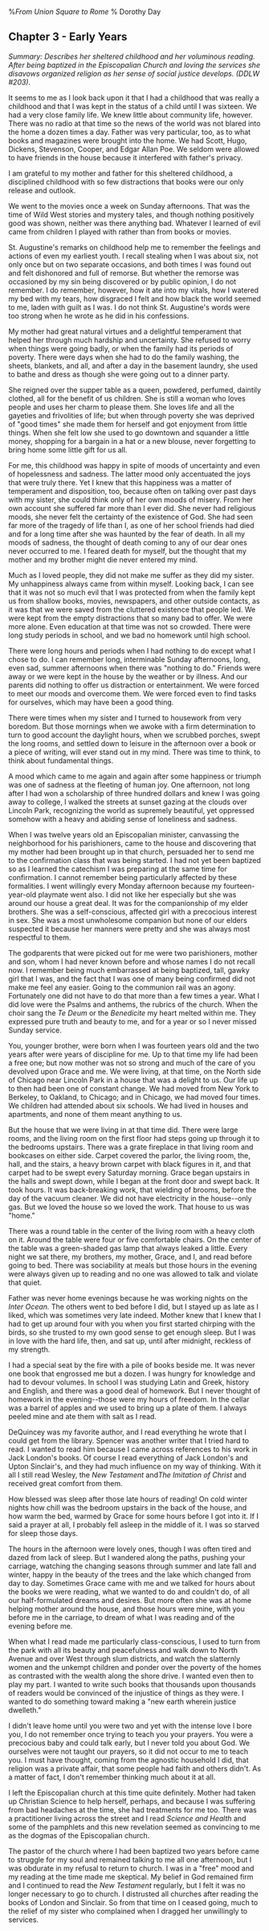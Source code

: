 %*From Union Square to Rome*
% Dorothy Day

Chapter 3 - Early Years
---

*Summary: Describes her sheltered childhood and her voluminous reading.
After being baptized in the Episcopalian Church and loving the services
she disavows organized religion as her sense of social justice
develops. (DDLW \#203).*

It seems to me as I look back upon it that I had a childhood that was
really a childhood and that I was kept in the status of a child until I
was sixteen. We had a very close family life. We knew little about
community life, however. There was no radio at that time so the news of
the world was not blared into the home a dozen times a day. Father was
very particular, too, as to what books and magazines were brought
into the home. We had Scott, Hugo, Dickens, Stevenson, Cooper, and Edgar
Allan Poe. We seldom were allowed to have friends in the house because
it interfered with father's privacy.

I am grateful to my mother and father for this sheltered childhood, a
disciplined childhood with so few distractions that books were our only
release and outlook.

We went to the movies once a week on Sunday afternoons. That was the
time of Wild West stories and mystery tales, and though nothing
positively good was shown, neither was there anything bad. Whatever I
learned of evil came from children I played with rather than from books
or movies.

St. Augustine's remarks on childhood help me to remember the feelings
and actions of even my earliest youth. I recall stealing when I was
about six, not only once but on two separate occasions, and both times I
was found out and felt dishonored and full of remorse. But whether the
remorse was occasioned by my sin being discovered or by public opinion,
I do not remember. I do remember, however, how it ate into my vitals,
how I watered my bed with my tears, how disgraced I felt and how black
the world seemed to me, laden with guilt as I was. I do not think St.
Augustine's words were too strong when he wrote as he did in his
confessions.

My mother had great natural virtues and a delightful temperament that
helped her through much hardship and uncertainty. She refused to worry
when things were going badly, or when the family had its periods of
poverty. There were days when she had to do the family washing, the
sheets, blankets, and all, and after a day in the basement laundry, she
used to bathe and dress as though she were going out to a dinner party.

She reigned over the supper table as a queen, powdered, perfumed,
daintily clothed, all for the benefit of us children. She is still a
woman who loves people and uses her charm to please them. She loves life
and all the gayeties and frivolities of life; but when through poverty
she was deprived of "good times" she made them for herself and got
enjoyment from little things. When she felt low she used to go downtown
and squander a little money, shopping for a bargain in a hat or a new
blouse, never forgetting to bring home some little gift for us all.

For me, this childhood was happy in spite of moods of uncertainty and
even of hopelessness and sadness. The latter mood only accentuated the
joys that were truly there. Yet I knew that this happiness was a matter
of temperament and disposition, too, because often on talking over past
days with my sister, she could think only of her own moods of misery.
From her own account she suffered far more than I ever did. She never
had religious moods, she never felt the certainty of the existence of
God. She had seen far more of the tragedy of life than I, as one of
her school friends had died and for a long time after she was haunted by
the fear of death. In all my moods of sadness, the thought of death
coming to any of our dear ones never occurred to me. I feared death for
myself, but the thought that my mother and my brother might die never
entered my mind.

Much as I loved people, they did not make me suffer as they did my
sister. My unhappiness always came from within myself. Looking back, I
can see that it was not so much evil that I was protected from when the
family kept us from shallow books, movies, newspapers, and other outside
contacts, as it was that we were saved from the cluttered existence that
people led. We were kept from the empty distractions that so many bad to
offer. We were more alone. Even education at that time was not so
crowded. There were long study periods in school, and we bad no homework
until high school.

There were long hours and periods when I had nothing to do except what I
chose to do. I can remember long, interminable Sunday afternoons, long,
even sad, summer afternoons when there was "nothing to do." Friends were
away or we were kept in the house by the weather or by illness. And our
parents did nothing to offer us distraction or entertainment. We were
forced to meet our moods and overcome them. We were forced even to find
tasks for ourselves, which may have been a good thing.

There were times when my sister and I turned to housework from very
boredom. But those mornings when we awoke with a firm determination to
turn to good account the daylight hours, when we scrubbed porches, swept
the long rooms, and settled down to leisure in the afternoon over a book
or a piece of writing, will ever stand out in my mind. There was time to
think, to think about fundamental things.

A mood which came to me again and again after some happiness or triumph
was one of sadness at the fleeting of human joy. One afternoon, not long
after I had won a scholarship of three hundred dollars and knew I was
going away to college, I walked the streets at sunset gazing at the
clouds over Lincoln Park, recognizing the world as supremely beautiful,
yet oppressed somehow with a heavy and abiding sense of loneliness and
sadness.

When I was twelve years old an Episcopalian minister, canvassing the
neighborhood for his parishioners, came to the house and discovering
that my mother had been brought up in that church, persuaded her to send
me to the confirmation class that was being started. I had not yet been
baptized so as I learned the catechism I was preparing at the same time
for confirmation. I cannot remember being particularly affected by these
formalities. I went willingly every Monday afternoon because my
fourteen-year-old playmate went also. I did not like her especially but
she was around our house a great deal. It was for the companionship of
my elder brothers. She was a self-conscious, affected girl with a
precocious interest in sex. She was a most unwholesome companion but
none of our elders suspected it because her manners were pretty and she
was always most respectful to them.

The godparents that were picked out for me were two parishioners, mother
and son, whom I had never known before and whose names I do not recall
now. I remember being much embarrassed at being baptized, tall, gawky
girl that I was, and the fact that I was one of many being confirmed did
not make me feel any easier. Going to the communion rail was an agony.
Fortunately one did not have to do that more than a few times a year.
What I did love were the Psalms and anthems, the rubrics of the church.
When the choir sang the *Te* *Deum* or the *Benedicite* my heart melted
within me. They expressed pure truth and beauty to me, and for a year or
so I never missed Sunday service.

You, younger brother, were born when I was fourteen years old and the
two years after were years of discipline for me. Up to that time my life
had been a free one; but now mother was not so strong and much of the
care of you devolved upon Grace and me. We were living, at that time, on
the North side of Chicago near Lincoln Park in a house that was a
delight to us. Our life up to then had been one of constant change. We
had moved from New York to Berkeley, to Oakland, to Chicago; and in
Chicago, we had moved four times. We children had attended about six
schools. We had lived in houses and apartments, and none of them meant
anything to us.

But the house that we were living in at that time did. There were large
rooms, and the living room on the first floor had steps going up through
it to the bedrooms upstairs. There was a grate fireplace in that living
room and bookcases on either side. Carpet covered the parlor, the living
room, the, hall, and the stairs, a heavy brown carpet with black figures
in it, and that carpet had to be swept every Saturday morning. Grace
began upstairs in the halls and swept down, while I began at the front
door and swept back. It took hours. It was back-breaking work, that
wielding of brooms, before the day of the vacuum cleaner. We did not
have electricity in the house--only gas. But we loved the house so we
loved the work. That house to us was "home."

There was a round table in the center of the living room with a heavy
cloth on it. Around the table were four or five comfortable chairs. On
the center of the table was a green-shaded gas lamp that always leaked a
little. Every night we sat there, my brothers, my mother, Grace, and I,
and read before going to bed. There was sociability at meals but those
hours in the evening were always given up to reading and no one was
allowed to talk and violate that quiet.

Father was never home evenings because he was working nights on the
*Inter Ocean.* The others went to bed before I did, but I stayed up as
late as I liked, which was sometimes very late indeed. Mother knew that
I knew that I had to get up around four with you when you first started
chirping with the birds, so she trusted to my own good sense to get
enough sleep. But I was in love with the hard life, then, and sat up,
until after midnight, reckless of my strength.

I had a special seat by the fire with a pile of books beside me. It was
never one book that engrossed me but a dozen. I was hungry for knowledge
and had to devour volumes. In school I was studying Latin and Greek,
history and English, and there was a good deal of homework. But I never
thought of homework in the evening--those were my hours of freedom. In
the cellar was a barrel of apples and we used to bring up a plate of
them. I always peeled mine and ate them with salt as I read.

DeQuincey was my favorite author, and I read everything he wrote that I
could get from the library. Spencer was another writer that I tried hard
to read. I wanted to read him because I came across references to his
work in Jack London's books. Of course I read everything of Jack
London's and Upton Sinclair's, and they had much influence on my way of
thinking. With it all I still read Wesley, the *New Testament* and*The
Imitation of Christ* and received great comfort from them.

How blessed was sleep after those late hours of reading! On cold winter
nights how chill was the bedroom upstairs in the back of the house, and
how warm the bed, warmed by Grace for some hours before I got into it.
If I said a prayer at all, I probably fell asleep in the middle of it. I
was so starved for sleep those days.

The hours in the afternoon were lovely ones, though I was often tired
and dazed from lack of sleep. But I wandered along the paths, pushing
your carriage, watching the changing seasons through summer and late
fall and winter, happy in the beauty of the trees and the lake which
changed from day to day. Sometimes Grace came with me and we talked for
hours about the books we were reading, what we wanted to do and couldn't
do, of all our half-formulated dreams and desires. But more often she
was at home helping mother around the house, and those hours were mine,
with you before me in the carriage, to dream of what I was reading and
of the evening before me.

When what I read made me particularly class-conscious, I used to turn
from the park with all its beauty and peacefulness and walk down to
North Avenue and over West through slum districts, and watch the
slatternly women and the unkempt children and ponder over the poverty of
the homes as contrasted with the wealth along the shore drive. I wanted
even then to play my part. I wanted to write such books that thousands
upon thousands of readers would be convinced of the injustice of things
as they were. I wanted to do something toward making a "new earth
wherein justice dwelleth."

I didn't leave home until you were two and yet with the intense love I
bore you, I do not remember once trying to teach you your prayers. You
were a precocious baby and could talk early, but I never told you about
God. We ourselves were not taught our prayers, so it did not occur to me
to teach you. I must have thought, coming from the agnostic household I
did, that religion was a private affair, that some people had faith and
others didn't. As a matter of fact, I don't remember thinking much about
it at all.

I left the Episcopalian church at this time quite definitely. Mother had
taken up Christian Science to help herself, perhaps, and because I was
suffering from bad headaches at the time, she had treatments for me too.
There was a practitioner living across the street and I read *Science
and Health* and some of the pamphlets and this new revelation seemed as
convincing to me as the dogmas of the Episcopalian church.

The pastor of the church where I had been baptized two years before came
to struggle for my soul and remained talking to me all one afternoon,
but I was obdurate in my refusal to return to church. I was in a "free"
mood and my reading at the time made me skeptical. My belief in God
remained firm and I continued to read the *New Testament* regularly, but
I felt it was no longer necessary to go to church. I distrusted all
churches after reading the books of London and Sinclair. So from that
time on I ceased going, much to the relief of my sister who complained
when I dragged her unwillingly to services.
